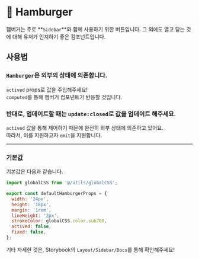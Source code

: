 # 🍔 Hamburger

햄버거는 주로 **`Sidebar`**와 함께 사용하기 위한 버튼입니다.
그 외에도 열고 닫는 것에 대해 유저가 인지하기 좋은 컴포넌트입니다.

## 사용법

### `Hamburger`은 외부의 상태에 의존합니다.

`actived` props로 값을 주입해주세요!  
`computed`를 통해 햄버거 컴포넌트가 반응할 것입니다.

### 반대로, 업데이트할 때는 `update:closed`로 값을 업데이트 해주세요.

`actived` 값을 통해 제어하기 때문에 완전히 외부 상태에 의존하고 있어요.  
따라서, 이를 지원하고자 `emit`을 지원합니다.

---

### 기본값

기본값은 다음과 같습니다.

```js
import globalCSS from '@/utils/globalCSS';

export const defaultHamburgerProps = {
  width: '24px',
  height: '18px',
  margin: '1rem',
  lineHeight: '2px',
  strokeColor: globalCSS.color.sub700,
  actived: false,
  fixed: false,
};
```

기타 자세한 것은, Storybook의 `Layout/Sidebar/Docs`를 통해 확인해주세요!

<div style="display: none;">TODO: 스토리북에 햄버거 버튼 역시 추가한다.</div>
